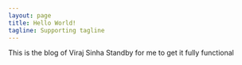 ```yaml
---
layout: page
title: Hello World!
tagline: Supporting tagline
---
```


This is the blog of Viraj Sinha
Standby for me to get it fully functional

